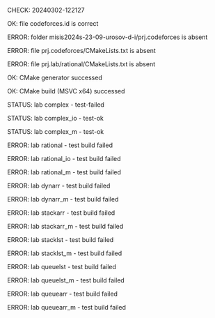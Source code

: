 CHECK: 20240302-122127
OK: file codeforces.id is correct
ERROR: folder misis2024s-23-09-urosov-d-i/prj.codeforces is absent
ERROR: file prj.codeforces/CMakeLists.txt is absent
ERROR: file prj.lab/rational/CMakeLists.txt is absent
OK: CMake generator successed
OK: CMake build (MSVC x64) successed
STATUS: lab complex - test-failed
STATUS: lab complex_io - test-ok
STATUS: lab complex_m - test-ok
ERROR: lab rational - test build failed
ERROR: lab rational_io - test build failed
ERROR: lab rational_m - test build failed
ERROR: lab dynarr - test build failed
ERROR: lab dynarr_m - test build failed
ERROR: lab stackarr - test build failed
ERROR: lab stackarr_m - test build failed
ERROR: lab stacklst - test build failed
ERROR: lab stacklst_m - test build failed
ERROR: lab queuelst - test build failed
ERROR: lab queuelst_m - test build failed
ERROR: lab queuearr - test build failed
ERROR: lab queuearr_m - test build failed
